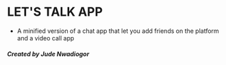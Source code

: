 # LET'S TALK APP
- A minified version of a chat app that let you add friends on the platform and a video call app

##### Created by Jude Nwadiogor